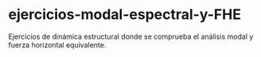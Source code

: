 # ejercicios-modal-espectral-y-FHE
Ejercicios de dinámica estructural donde se comprueba el análisis modal y fuerza horizontal equivalente.
